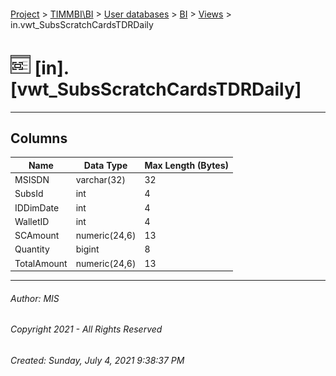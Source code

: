 #### 

[Project](../../../../index.md) > [TIMMBI\\BI](../../../index.md) > [User databases](../../index.md) > [BI](../index.md) > [Views](Views.md) > in.vwt_SubsScratchCardsTDRDaily

# ![Views](../../../../Images/View32.png) [in].[vwt_SubsScratchCardsTDRDaily]

---

## <a name="#columns"></a>Columns

| Name | Data Type | Max Length (Bytes) |
|---|---|---|
| MSISDN | varchar(32) | 32 |
| SubsId | int | 4 |
| IDDimDate | int | 4 |
| WalletID | int | 4 |
| SCAmount | numeric(24,6) | 13 |
| Quantity | bigint | 8 |
| TotalAmount | numeric(24,6) | 13 |


---

###### Author:  MIS

###### Copyright 2021 - All Rights Reserved

###### Created: Sunday, July 4, 2021 9:38:37 PM

